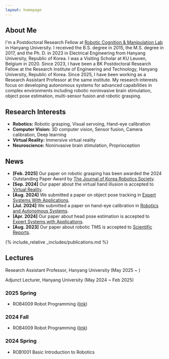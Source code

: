 ```yaml
---
layout: homepage
---
```


## About Me

I'm a Postdoctoral Research Fellow at [Robotic Cognition & Manipulation Lab](https://rilab.hanyang.ac.kr) in Hanyang University.
I received the B.S. degree in 2015, the M.S. degree in 2017, and the Ph. D. in 2023 in Electrical Engineering from Hanyang University, Republic of Korea. 
I was a Visiting Scholar at KU Leuven, Belgium in 2020. 
Since 2023, I have been a BK Postdoctoral Research Fellow at the Research Institute of Engineering and Technology, Hanyang University, Republic of Korea. 
Since 2025, I have been working as a Research Assistant Professor at the same institute.
My research interests focus on developing autonomous systems for advanced capabilities in complex environments including robotic noninvasive brain stimulation, object pose estimation, multi-sensor fusion and robotic grasping.

## Research Interests

- **Robotics:** Robotic grasping, Visual servoing, Hand-eye calibration
- **Computer Vision:** 3D computer vision, Sensor fusion, Camera calibration, Deep learning
- **Virtual Reality:** Immersive virtual reality
- **Neuroscience:** Noninvasive brain stimulation, Proprioception

## News

- **[Feb. 2025]** Our paper on robotic grasping has been awarded the 2024 Outstanding Paper Award by [The Journal of Korea Robotics Society](https://jkros.org).
- **[Sep. 2024]** Our paper about the virtual hand illusion is accepted to [Virtual Reality](https://link.springer.com/journal/10055).
- **[Aug. 2024]** We submitted a paper on object pose tracking in [Expert Systems With Applications](https://www.sciencedirect.com/journal/expert-systems-with-applications).
- **[Jul. 2024]** We submitted a paper on hand-eye calibration in [Robotics and Autonomous Systems](https://www.sciencedirect.com/journal/robotics-and-autonomous-systems).
- **[Apr. 2024]** Our paper about head pose estimation is accepted to [Expert Systems with Applications](https://www.sciencedirect.com/journal/expert-systems-with-applications).
- **[Aug. 2023]** Our paper about robotic TMS is accepted to [Scientific Reports](https://www.nature.com/srep/).

{% include_relative _includes/publications.md %}

## Lectures

Research Assistant Professor, Hanyang University
(May 2025 ~ )

Adjunct Lecturer, Hanyang University
(May 2024 ~ Feb 2025)

### 2025 Spring
- ROB4009 Robot Programming ([link](https://github.com/normajeane-m/ROB4009))

### 2024 Fall
- ROB4009 Robot Programming ([link](https://github.com/normajeane-m/ROB4009))

### 2024 Spring
- ROB1001 Basic Introduction to Robotics
